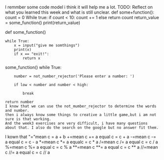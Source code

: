 I remmber some code model i think it will help me a lot.
TODO: Reflect on what you learned this week and what is still unclear.
def some+function():
    count = 0
    While true:
        if count < 10:
            count += 1
        else
            return count
return_value = some_function()
print(return_value)

def some_function()

    while True:
        x = input("give me somthings")
        print(x)
        if x == "exit!":
            return x
some_function()
 while True:

        number = not_number_rejector('Please enter a number: ')

        if low < number and number < high:

            break

    return number
    I know that we can use the not_mumber_rejector to determine the words and number.
    then i always know some things to creative a little game,but i am not sure is that working.
    And the week3 exercises are very difficult, i have many questions about that. I also do the search on the google but no answer fit them.
I kown that 
"="mean c = a + b 
+=mean
c += a equal c = c + a
-=mean
c -= a equal c = c - a
*=mean
c *= a equalc = c * a
/=mean
c /= a equal c = c / a
%=mean
c %= a equal c = c % a
**=mean
c **= a equal c = c ** a
//=mean
c //= a equal c = c // a

